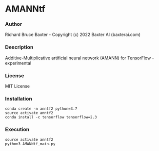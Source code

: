 # AMANNtf

### Author

Richard Bruce Baxter - Copyright (c) 2022 Baxter AI (baxterai.com)

### Description

Additive-Multiplicative artificial neural network (AMANN) for TensorFlow - experimental

### License

MIT License

### Installation
```
conda create -n anntf2 python=3.7
source activate anntf2
conda install -c tensorflow tensorflow=2.3
```

### Execution
```
source activate anntf2
python3 AMANNtf_main.py
```
